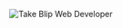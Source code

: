 <div align="center">

![Take Blip Web Developer](https://user-images.githubusercontent.com/86432393/156934542-c6ac720c-8a25-4625-bbd0-b0b6d815b6b7.png)

</div>